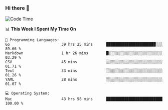### Hi there 👋

<!--
**CrazyCollin/crazycollin** is a ✨ _special_ ✨ repository because its `README.md` (this file) appears on your GitHub profile.

Here are some ideas to get you started:

- 🔭 I’m currently working on ...
- 🌱 I’m currently learning ...
- 👯 I’m looking to collaborate on ...
- 🤔 I’m looking for help with ...
- 💬 Ask me about ...
- 📫 How to reach me: ...
- 😄 Pronouns: ...
- ⚡ Fun fact: ...
-->

<!--START_SECTION:waka-->
![Code Time](http://img.shields.io/badge/Code%20Time-4%2C970%20hrs%2053%20mins-blue)

📊 **This Week I Spent My Time On** 

```text
💬 Programming Languages: 
Go                       39 hrs 25 mins      ██████████████████████░░░   89.66 % 
Markdown                 1 hr 26 mins        █░░░░░░░░░░░░░░░░░░░░░░░░   03.29 % 
CSV                      45 mins             ░░░░░░░░░░░░░░░░░░░░░░░░░   01.71 % 
Text                     33 mins             ░░░░░░░░░░░░░░░░░░░░░░░░░   01.26 % 
YAML                     28 mins             ░░░░░░░░░░░░░░░░░░░░░░░░░   01.07 % 

💻 Operating System: 
Mac                      43 hrs 58 mins      █████████████████████████   100.00 % 
```


<!--END_SECTION:waka-->
